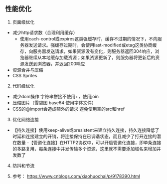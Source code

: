 ## 性能优化
1. 页面级优化
 - 减少http请求数（合理利用缓存）
   - 使用cach-control或expires这类强缓存时，缓存不过期的情况下，不向服务器发送请求。强缓存过期时，会使用last-modified或etag这类协商缓存，向服务器发送请求，如果资源没有变化，则服务器返回304响应，浏览器继续从本地缓存加载资源；如果资源更新了，则服务器将更新后的资源发送到浏览器，并返回200响应
 - 资源合并与压缩
 - CSS Sprites
2. 代码级优化
 - 减少dom操作  字符串拼接不使用+，使用join
 - 压缩图片（雪碧图  base64  使用字体文件）
 - CSS的@import会造成额外的请求 避免使用空的src和href
3. 优化网络连接
 - 【持久连接】使用keep-alive或presistent来建立持久连接，持久连接降低了时延和连接建立的开销，将连接保持在已调谐状态，而且减少了打开连接的潜在数量
 -【管道化连接】在HTTP2协议中，可以开启管道化连接，即单条连接的多路复用，每条连接中并发传输多个资源，这里就不需要添加域名来增加并发数了
 4. 防抖和节流

5. 参考： https://www.cnblogs.com/xiaohuochai/p/9178390.html
